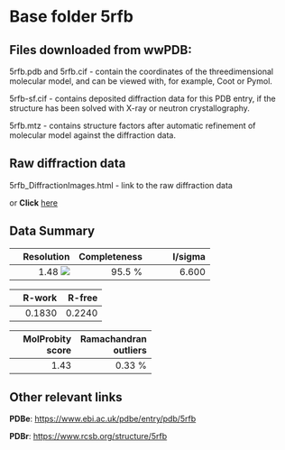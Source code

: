 # Base folder 5rfb

## Files downloaded from wwPDB:

5rfb.pdb and 5rfb.cif - contain the coordinates of the threedimensional molecular model, and can be viewed with, for example, Coot or Pymol.

5rfb-sf.cif - contains deposited diffraction data for this PDB entry, if the structure has been solved with X-ray or neutron crystallography.

5rfb.mtz - contains structure factors after automatic refinement of molecular model against the diffraction data.

## Raw diffraction data

5rfb_DiffractionImages.html - link to the raw diffraction data 

or **Click** [here](https://zenodo.org/record/3731294) 

## Data Summary
|   | Resolution | Completeness| I/sigma |
|---|-------------:|----------------:|--------------:|
|   |1.48 ![](https://github.com/thorn-lab/coronavirus_structural_task_force/blob/master/outreach/ang.svg)|95.5  %|<img width=50/>6.600|

|   | **R-work**| **R-free**   
|---|-------------:|----------------:|           
||0.1830|0.2240|

|   |**MolProbity<br>score**| **Ramachandran<br>outliers** 
|---|-------------:|----------------:|
||1.43|0.33 %|

## Other relevant links 
**PDBe**:  https://www.ebi.ac.uk/pdbe/entry/pdb/5rfb
 
**PDBr**: https://www.rcsb.org/structure/5rfb 


